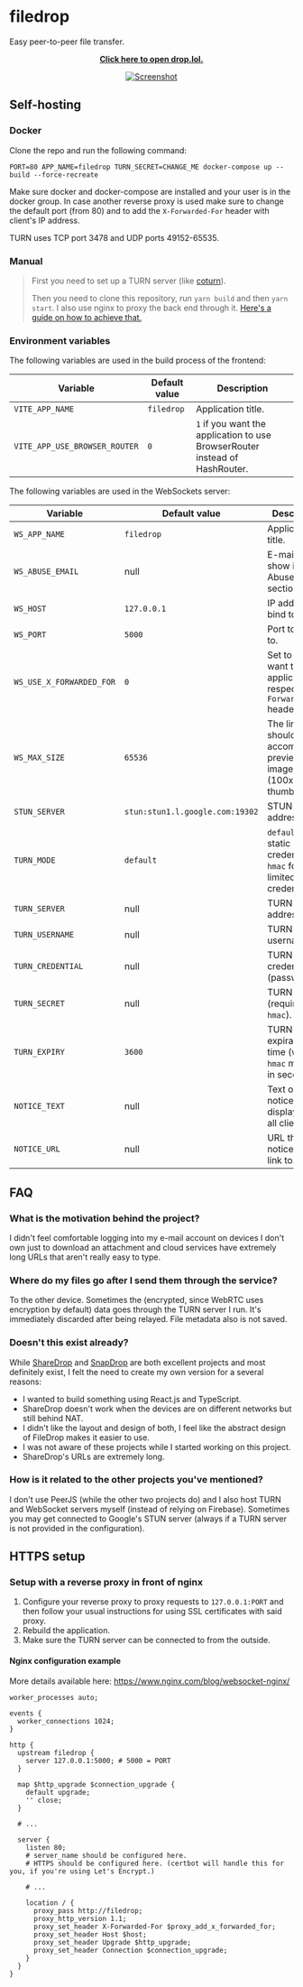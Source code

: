 # filedrop

Easy peer-to-peer file transfer.

<p align="center">
    <a href="https://drop.lol/">
        <strong>Click here to open drop.lol.</strong>
    </a>
</p>

<p align="center">
    <a href="https://drop.lol/">
        <img src="https://raw.githubusercontent.com/mat-sz/filedrop/master/filedrop.gif" alt="Screenshot">
    </a>
</p>

## Self-hosting

### Docker

Clone the repo and run the following command:

```
PORT=80 APP_NAME=filedrop TURN_SECRET=CHANGE_ME docker-compose up --build --force-recreate
```

Make sure docker and docker-compose are installed and your user is in the docker group. In case another reverse proxy is used make sure to change the default port (from 80) and to add the `X-Forwarded-For` header with client's IP address.

TURN uses TCP port 3478 and UDP ports 49152-65535.

### Manual

> First you need to set up a TURN server (like [coturn](https://github.com/coturn/coturn)).
>
> Then you need to clone this repository, run `yarn build` and then `yarn start`. I also use nginx to proxy the back end through it. [Here's a guide on how to achieve that.](https://www.nginx.com/blog/websocket-nginx/)

### Environment variables

The following variables are used in the build process of the frontend:

| Variable                      | Default value | Description                                                                 |
| ----------------------------- | ------------- | --------------------------------------------------------------------------- |
| `VITE_APP_NAME`               | `filedrop`    | Application title.                                                          |
| `VITE_APP_USE_BROWSER_ROUTER` | `0`           | `1` if you want the application to use BrowserRouter instead of HashRouter. |

The following variables are used in the WebSockets server:

| Variable                 | Default value                   | Description                                                                     |
| ------------------------ | ------------------------------- | ------------------------------------------------------------------------------- |
| `WS_APP_NAME`            | `filedrop`                      | Application title.                                                              |
| `WS_ABUSE_EMAIL`         | null                            | E-mail to show in the Abuse section.                                            |
| `WS_HOST`                | `127.0.0.1`                     | IP address to bind to.                                                          |
| `WS_PORT`                | `5000`                          | Port to bind to.                                                                |
| `WS_USE_X_FORWARDED_FOR` | `0`                             | Set to `1` if you want the application to respect the `X-Forwarded-For` header. |
| `WS_MAX_SIZE`            | `65536`                         | The limit should accommodate preview images (100x100 thumbnails).               |
| `STUN_SERVER`            | `stun:stun1.l.google.com:19302` | STUN server address.                                                            |
| `TURN_MODE`              | `default`                       | `default` for static credentials, `hmac` for time-limited credentials.          |
| `TURN_SERVER`            | null                            | TURN server address.                                                            |
| `TURN_USERNAME`          | null                            | TURN username.                                                                  |
| `TURN_CREDENTIAL`        | null                            | TURN credential (password).                                                     |
| `TURN_SECRET`            | null                            | TURN secret (required for `hmac`).                                              |
| `TURN_EXPIRY`            | `3600`                          | TURN token expiration time (when in `hmac` mode), in seconds.                   |
| `NOTICE_TEXT`            | null                            | Text of the notice to be displayed for all clients.                             |
| `NOTICE_URL`             | null                            | URL the notice should link to.                                                  |

## FAQ

### What is the motivation behind the project?

I didn't feel comfortable logging into my e-mail account on devices I don't own just to download an attachment and cloud services have extremely long URLs that aren't really easy to type.

### Where do my files go after I send them through the service?

To the other device. Sometimes the (encrypted, since WebRTC uses encryption by default) data goes through the TURN server I run. It's immediately discarded after being relayed. File metadata also is not saved.

### Doesn't this exist already?

While [ShareDrop](https://github.com/cowbell/sharedrop) and [SnapDrop](https://github.com/RobinLinus/snapdrop) are both excellent projects and most definitely exist, I felt the need to create my own version for a several reasons:

- I wanted to build something using React.js and TypeScript.
- ShareDrop doesn't work when the devices are on different networks but still behind NAT.
- I didn't like the layout and design of both, I feel like the abstract design of FileDrop makes it easier to use.
- I was not aware of these projects while I started working on this project.
- ShareDrop's URLs are extremely long.

### How is it related to the other projects you've mentioned?

I don't use PeerJS (while the other two projects do) and I also host TURN and WebSocket servers myself (instead of relying on Firebase). Sometimes you may get connected to Google's STUN server (always if a TURN server is not provided in the configuration).

## HTTPS setup

### Setup with a reverse proxy in front of nginx

1. Configure your reverse proxy to proxy requests to `127.0.0.1:PORT` and then follow your usual instructions for using SSL certificates with said proxy.
2. Rebuild the application.
3. Make sure the TURN server can be connected to from the outside.

#### Nginx configuration example

More details available here: https://www.nginx.com/blog/websocket-nginx/

```nginx
worker_processes auto;

events {
  worker_connections 1024;
}

http {
  upstream filedrop {
    server 127.0.0.1:5000; # 5000 = PORT
  }

  map $http_upgrade $connection_upgrade {
    default upgrade;
    '' close;
  }

  # ...

  server {
    listen 80;
    # server_name should be configured here.
    # HTTPS should be configured here. (certbot will handle this for you, if you're using Let's Encrypt.)

    # ...

    location / {
      proxy_pass http://filedrop;
      proxy_http_version 1.1;
      proxy_set_header X-Forwarded-For $proxy_add_x_forwarded_for;
      proxy_set_header Host $host;
      proxy_set_header Upgrade $http_upgrade;
      proxy_set_header Connection $connection_upgrade;
    }
  }
}
```
